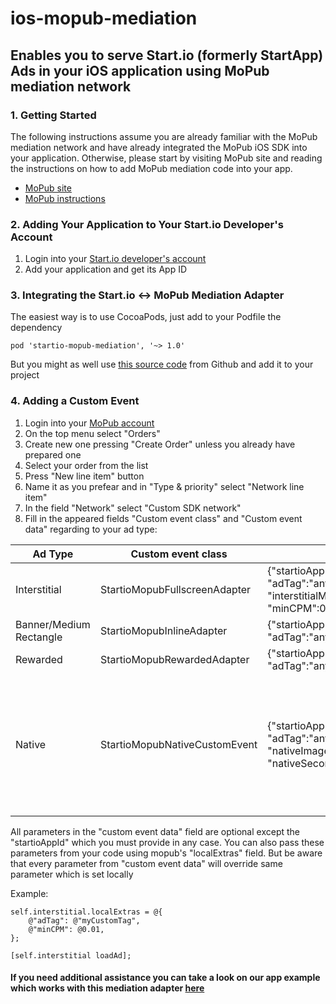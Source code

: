 # ios-mopub-mediation
## Enables you to serve Start.io (formerly StartApp) Ads in your iOS application using MoPub mediation network

### 1. Getting Started

The following instructions assume you are already familiar with the MoPub mediation network and have already integrated the MoPub iOS SDK into your application. Otherwise, please start by visiting MoPub site and reading the instructions on how to add MoPub mediation code into your app.
  * [MoPub site](https://developers.mopub.com/publishers/mediation/mopub-network-mediation/mopub.com/resources/supported-mediation-partners)
  * [MoPub instructions](https://developers.mopub.com/docs/ios)
  
### 2. Adding Your Application to Your Start.io Developer's Account
1. Login into your [Start.io developer's account](https://portal.start.io/#/signin)
1. Add your application and get its App ID

### 3. Integrating the Start.io <-> MoPub Mediation Adapter
The easiest way is to use CocoaPods, just add to your Podfile the dependency
```
pod 'startio-mopub-mediation', '~> 1.0'
```
But you might as well use [this source code](https://github.com/StartApp-SDK/ios-mopub-mediation) from Github and add it to your project

### 4. Adding a Custom Event
1. Login into your [MoPub account](https://app.mopub.com/login?next=/dashboard/)
1. On the top menu select "Orders"
1. Create new one pressing "Create Order" unless you already have prepared one
1. Select your order from the list
1. Press "New line item" button
1. Name it as you prefear and in "Type & priority" select "Network line item"
1. In the field "Network" select "Custom SDK network"
1. Fill in the appeared fields "Custom event class" and "Custom event data" regarding to your ad type:

Ad Type | Custom event class | Custom event data | Options
------- | ------------------ | ----------------- | -------
Interstitial | StartioMopubFullscreenAdapter | {"startioAppId":"your_id_from_portal", "adTag":"any_your_tag", "interstitialMode":"OVERLAY", "minCPM":0.02} | interstitialMode can be OVERLAY or VIDEO
Banner/Medium Rectangle | StartioMopubInlineAdapter | {"startioAppId":"your_id_from_portal", "adTag":"any_your_tag", "minCPM":0.02} | 
Rewarded | StartioMopubRewardedAdapter | {"startioAppId":"your_id_from_portal", "adTag":"any_your_tag", "minCPM":0.02} |
Native | StartioMopubNativeCustomEvent | {"startioAppId":"your_id_from_portal", "adTag":"any_your_tag", "minCPM":0.02, "nativeImageSize":"SIZE150X150", "nativeSecondaryImageSize":"SIZE100X100"} | nativeImageSize and nativeSecondaryImageSize can be any of SIZE72X72, SIZE100X100, SIZE150X150, SIZE340X340, SIZE1200X628(for main image only) and don't forget to add StartioMopubNativeCustomEvent string to your renderer settings in the field ".supportedCustomEvents" | 

All parameters in the "custom event data" field are optional except the "startioAppId" which you must provide in any case.
You can also pass these parameters from your code using mopub's "localExtras" field. But be aware that every parameter from "custom event data" will override same parameter which is set locally

Example:
```
self.interstitial.localExtras = @{
    @"adTag": @"myCustomTag",
    @"minCPM": @0.01,
};
    
[self.interstitial loadAd];
```

#### If you need additional assistance you can take a look on our app example which works with this mediation adapter [here](https://github.com/StartApp-SDK/ios-mopub-mediation-sample)
